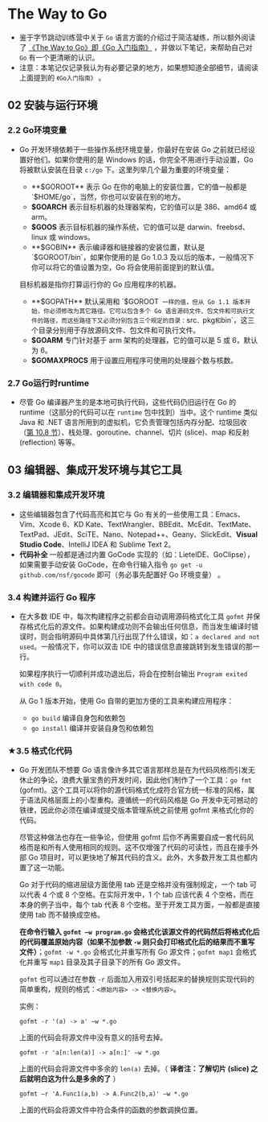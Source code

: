# The Way to Go

- 鉴于字节跳动训练营中关于 `Go` 语言方面的介绍过于简洁凝练，所以额外阅读了 [《The Way to Go》即《Go 入门指南》](https://github.com/unknwon/the-way-to-go_ZH_CN) ，并做以下笔记，来帮助自己对 `Go` 有一个更清晰的认识。
- 注意：本笔记仅记录我认为有必要记录的地方，如果想知道全部细节，请阅读上面提到的 `《Go入门指南》` 。

## 02 安装与运行环境

### 2.2 Go环境变量

- Go 开发环境依赖于一些操作系统环境变量，你最好在安装 Go 之前就已经设置好他们。如果你使用的是 Windows 的话，你完全不用进行手动设置，Go 将被默认安装在目录 `c:/go` 下。这里列举几个最为重要的环境变量：

  - **$GOROOT** 表示 Go 在你的电脑上的安装位置，它的值一般都是 `$HOME/go`，当然，你也可以安装在别的地方。
  - **$GOARCH** 表示目标机器的处理器架构，它的值可以是 386、amd64 或 arm。
  - **$GOOS** 表示目标机器的操作系统，它的值可以是 darwin、freebsd、linux 或 windows。
  - **$GOBIN** 表示编译器和链接器的安装位置，默认是 `$GOROOT/bin`，如果你使用的是 Go 1.0.3 及以后的版本，一般情况下你可以将它的值设置为空，Go 将会使用前面提到的默认值。

  目标机器是指你打算运行你的 Go 应用程序的机器。

  - **$GOPATH** 默认采用和 `$GOROOT` 一样的值，但从 Go 1.1 版本开始，你必须修改为其它路径。它可以包含多个 Go 语言源码文件、包文件和可执行文件的路径，而这些路径下又必须分别包含三个规定的目录：`src`、`pkg` 和 `bin`，这三个目录分别用于存放源码文件、包文件和可执行文件。
  - **$GOARM** 专门针对基于 arm 架构的处理器，它的值可以是 5 或 6，默认为 6。
  - **$GOMAXPROCS** 用于设置应用程序可使用的处理器个数与核数。

### 2.7 Go运行时runtime

- 尽管 Go 编译器产生的是本地可执行代码，这些代码仍旧运行在 Go 的 runtime（这部分的代码可以在 `runtime` 包中找到）当中。这个 runtime 类似 Java 和 .NET 语言所用到的虚拟机，它负责管理包括内存分配、垃圾回收（[第 10.8 节](https://github.com/unknwon/the-way-to-go_ZH_CN/blob/master/eBook/10.8.md)）、栈处理、goroutine、channel、切片 (slice)、map 和反射 (reflection) 等等。

## 03 编辑器、集成开发环境与其它工具

### 3.2 编辑器和集成开发环境

- 这些编辑器包含了代码高亮和其它与 Go 有关的一些使用工具：Emacs、Vim、Xcode 6、KD Kate、TextWrangler、BBEdit、McEdit、TextMate、TextPad、JEdit、SciTE、Nano、Notepad++、Geany、SlickEdit、**Visual Studio Code**、IntelliJ IDEA 和 Sublime Text 2。
- **代码补全** 一般都是通过内置 GoCode 实现的（如：LieteIDE、GoClipse），如果需要手动安装 GoCode，在命令行输入指令 `go get -u github.com/nsf/gocode` 即可（务必事先配置好 Go 环境变量） 。

### 3.4 构建并运行 Go 程序

- 在大多数 IDE 中，每次构建程序之前都会自动调用源码格式化工具 `gofmt` 并保存格式化后的源文件。如果构建成功则不会输出任何信息，而当发生编译时错误时，则会指明源码中具体第几行出现了什么错误，如：`a declared and not used`。一般情况下，你可以双击 IDE 中的错误信息直接跳转到发生错误的那一行。

  如果程序执行一切顺利并成功退出后，将会在控制台输出 `Program exited with code 0`。

  从 Go 1 版本开始，使用 Go 自带的更加方便的工具来构建应用程序：

  - `go build` 编译自身包和依赖包
  - `go install` 编译并安装自身包和依赖包

### ★3.5 格式化代码

- Go 开发团队不想要 Go 语言像许多其它语言那样总是在为代码风格而引发无休止的争论，浪费大量宝贵的开发时间，因此他们制作了一个工具：`go fmt` (gofmt)。这个工具可以将你的源代码格式化成符合官方统一标准的风格，属于语法风格层面上的小型重构。遵循统一的代码风格是 Go 开发中无可撼动的铁律，因此你必须在编译或提交版本管理系统之前使用 gofmt 来格式化你的代码。

  尽管这种做法也存在一些争论，但使用 gofmt 后你不再需要自成一套代码风格而是和所有人使用相同的规则。这不仅增强了代码的可读性，而且在接手外部 Go 项目时，可以更快地了解其代码的含义。此外，大多数开发工具也都内置了这一功能。

  Go 对于代码的缩进层级方面使用 tab 还是空格并没有强制规定，一个 tab 可以代表 4 个或 8 个空格。在实际开发中，1 个 tab 应该代表 4 个空格，而在本身的例子当中，每个 tab 代表 8 个空格。至于开发工具方面，一般都是直接使用 tab 而不替换成空格。

  **在命令行输入 `gofmt –w program.go` 会格式化该源文件的代码然后将格式化后的代码覆盖原始内容（如果不加参数 `-w` 则只会打印格式化后的结果而不重写文件）**；`gofmt -w *.go` 会格式化并重写所有 Go 源文件；`gofmt map1` 会格式化并重写 `map1` 目录及其子目录下的所有 Go 源文件。

  `gofmt` 也可以通过在参数 `-r` 后面加入用双引号括起来的替换规则实现代码的简单重构，规则的格式：`<原始内容> -> <替换内容>`。

  实例：

  ```shell
  gofmt -r '(a) -> a' –w *.go
  ```

  上面的代码会将源文件中没有意义的括号去掉。

  ```shell
  gofmt -r 'a[n:len(a)] -> a[n:]' –w *.go
  ```

  上面的代码会将源文件中多余的 `len(a)` 去掉。（ **译者注：了解切片 (slice) 之后就明白这为什么是多余的了** ）

  ```shell
  gofmt –r 'A.Func1(a,b) -> A.Func2(b,a)' –w *.go
  ```

  上面的代码会将源文件中符合条件的函数的参数调换位置。